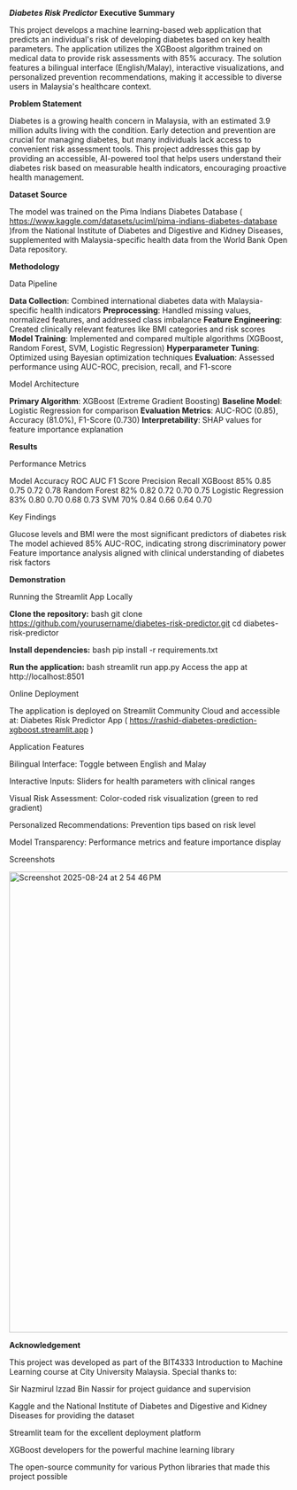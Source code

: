 ***Diabetes Risk Predictor***
**Executive Summary**

This project develops a machine learning-based web application that predicts an individual's risk of developing diabetes based on key health parameters. The application utilizes the XGBoost algorithm trained on medical data to provide risk assessments with 85% accuracy. The solution features a bilingual interface (English/Malay), interactive visualizations, and personalized prevention recommendations, making it accessible to diverse users in Malaysia's healthcare context.

**Problem Statement**

Diabetes is a growing health concern in Malaysia, with an estimated 3.9 million adults living with the condition. Early detection and prevention are crucial for managing diabetes, but many individuals lack access to convenient risk assessment tools. This project addresses this gap by providing an accessible, AI-powered tool that helps users understand their diabetes risk based on measurable health indicators, encouraging proactive health management.

**Dataset Source**

The model was trained on the Pima Indians Diabetes Database ( https://www.kaggle.com/datasets/uciml/pima-indians-diabetes-database )from the National Institute of Diabetes and Digestive and Kidney Diseases, supplemented with Malaysia-specific health data from the World Bank Open Data repository.

**Methodology**

Data Pipeline

**Data Collection**: Combined international diabetes data with Malaysia-specific health indicators
**Preprocessing**: Handled missing values, normalized features, and addressed class imbalance
**Feature Engineering**: Created clinically relevant features like BMI categories and risk scores
**Model Training**: Implemented and compared multiple algorithms (XGBoost, Random Forest, SVM, Logistic Regression)
**Hyperparameter Tuning**: Optimized using Bayesian optimization techniques
**Evaluation**: Assessed performance using AUC-ROC, precision, recall, and F1-score

Model Architecture

**Primary Algorithm**: XGBoost (Extreme Gradient Boosting)
**Baseline Model**: Logistic Regression for comparison
**Evaluation Metrics**: AUC-ROC (0.85), Accuracy (81.0%), F1-Score (0.730)
**Interpretability**: SHAP values for feature importance explanation

**Results**

Performance Metrics

Model   	          Accuracy	ROC AUC 	F1 Score	Precision	Recall
XGBoost	            85%	      0.85	    0.75	     0.72	    0.78
Random Forest	      82%	      0.82	    0.72	     0.70	    0.75
Logistic Regression	83%	      0.80	    0.70	     0.68     0.73
SVM                 70%       0.84      0.66       0.64     0.70


Key Findings

Glucose levels and BMI were the most significant predictors of diabetes risk
The model achieved 85% AUC-ROC, indicating strong discriminatory power
Feature importance analysis aligned with clinical understanding of diabetes risk factors

**Demonstration**

Running the Streamlit App Locally

**Clone the repository:**
bash
git clone https://github.com/yourusername/diabetes-risk-predictor.git
cd diabetes-risk-predictor

**Install dependencies:**
bash
pip install -r requirements.txt

**Run the application:**
bash
streamlit run app.py
Access the app at http://localhost:8501

Online Deployment

The application is deployed on Streamlit Community Cloud and accessible at:
Diabetes Risk Predictor App ( https://rashid-diabetes-prediction-xgboost.streamlit.app )

Application Features

Bilingual Interface: Toggle between English and Malay

Interactive Inputs: Sliders for health parameters with clinical ranges

Visual Risk Assessment: Color-coded risk visualization (green to red gradient)

Personalized Recommendations: Prevention tips based on risk level

Model Transparency: Performance metrics and feature importance display

Screenshots

<img width="1470" height="832" alt="Screenshot 2025-08-24 at 2 54 46 PM" src="https://github.com/user-attachments/assets/babd3f23-489f-47fe-bf21-56fc68caf35c" />


**Acknowledgement**

This project was developed as part of the BIT4333 Introduction to Machine Learning course at City University Malaysia. Special thanks to:

Sir Nazmirul Izzad Bin Nassir for project guidance and supervision

Kaggle and the National Institute of Diabetes and Digestive and Kidney Diseases for providing the dataset

Streamlit team for the excellent deployment platform

XGBoost developers for the powerful machine learning library

The open-source community for various Python libraries that made this project possible






